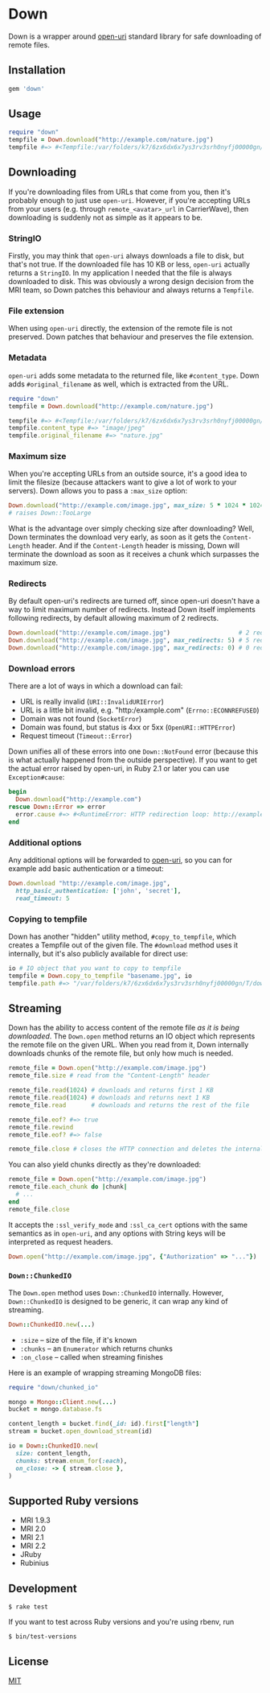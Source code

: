 # Down

Down is a wrapper around [open-uri] standard library for safe downloading of
remote files.

## Installation

```rb
gem 'down'
```

## Usage

```rb
require "down"
tempfile = Down.download("http://example.com/nature.jpg")
tempfile #=> #<Tempfile:/var/folders/k7/6zx6dx6x7ys3rv3srh0nyfj00000gn/T/20150925-55456-z7vxqz.jpg>
```

## Downloading

If you're downloading files from URLs that come from you, then it's probably
enough to just use `open-uri`. However, if you're accepting URLs from your
users (e.g. through `remote_<avatar>_url` in CarrierWave), then downloading is
suddenly not as simple as it appears to be.

### StringIO

Firstly, you may think that `open-uri` always downloads a file to disk, but
that's not true. If the downloaded file has 10 KB or less, `open-uri` actually
returns a `StringIO`. In my application I needed that the file is always
downloaded to disk. This was obviously a wrong design decision from the MRI
team, so Down patches this behaviour and always returns a `Tempfile`.

### File extension

When using `open-uri` directly, the extension of the remote file is not
preserved. Down patches that behaviour and preserves the file extension.

### Metadata

`open-uri` adds some metadata to the returned file, like `#content_type`. Down
adds `#original_filename` as well, which is extracted from the URL.

```rb
require "down"
tempfile = Down.download("http://example.com/nature.jpg")

tempfile #=> #<Tempfile:/var/folders/k7/6zx6dx6x7ys3rv3srh0nyfj00000gn/T/20150925-55456-z7vxqz.jpg>
tempfile.content_type #=> "image/jpeg"
tempfile.original_filename #=> "nature.jpg"
```

### Maximum size

When you're accepting URLs from an outside source, it's a good idea to limit
the filesize (because attackers want to give a lot of work to your servers).
Down allows you to pass a `:max_size` option:

```rb
Down.download("http://example.com/image.jpg", max_size: 5 * 1024 * 1024) # 5 MB
# raises Down::TooLarge
```

What is the advantage over simply checking size after downloading? Well, Down
terminates the download very early, as soon as it gets the `Content-Length`
header. And if the `Content-Length` header is missing, Down will terminate the
download as soon as it receives a chunk which surpasses the maximum size.

### Redirects

By default open-uri's redirects are turned off, since open-uri doesn't have a
way to limit maximum number of redirects. Instead Down itself implements
following redirects, by default allowing maximum of 2 redirects.

```rb
Down.download("http://example.com/image.jpg")                   # 2 redirects allowed
Down.download("http://example.com/image.jpg", max_redirects: 5) # 5 redirects allowed
Down.download("http://example.com/image.jpg", max_redirects: 0) # 0 redirects allowed
```

### Download errors

There are a lot of ways in which a download can fail:

* URL is really invalid (`URI::InvalidURIError`)
* URL is a little bit invalid, e.g. "http:/example.com" (`Errno::ECONNREFUSED`)
* Domain was not found (`SocketError`)
* Domain was found, but status is 4xx or 5xx (`OpenURI::HTTPError`)
* Request timeout (`Timeout::Error`)

Down unifies all of these errors into one `Down::NotFound` error (because this
is what actually happened from the outside perspective). If you want to get the
actual error raised by open-uri, in Ruby 2.1 or later you can use
`Exception#cause`:

```rb
begin
  Down.download("http://example.com")
rescue Down::Error => error
  error.cause #=> #<RuntimeError: HTTP redirection loop: http://example.com>
end
```

### Additional options

Any additional options will be forwarded to [open-uri], so you can for example
add basic authentication or a timeout:

```rb
Down.download "http://example.com/image.jpg",
  http_basic_authentication: ['john', 'secret'],
  read_timeout: 5
```

### Copying to tempfile

Down has another "hidden" utility method, `#copy_to_tempfile`, which creates
a Tempfile out of the given file. The `#download` method uses it internally,
but it's also publicly available for direct use:

```rb
io # IO object that you want to copy to tempfile
tempfile = Down.copy_to_tempfile "basename.jpg", io
tempfile.path #=> "/var/folders/k7/6zx6dx6x7ys3rv3srh0nyfj00000gn/T/down20151116-77262-jgcx65.jpg"
```

## Streaming

Down has the ability to access content of the remote file *as it is being
downloaded*. The `Down.open` method returns an IO object which represents the
remote file on the given URL. When you read from it, Down internally downloads
chunks of the remote file, but only how much is needed.

```rb
remote_file = Down.open("http://example.com/image.jpg")
remote_file.size # read from the "Content-Length" header

remote_file.read(1024) # downloads and returns first 1 KB
remote_file.read(1024) # downloads and returns next 1 KB
remote_file.read       # downloads and returns the rest of the file

remote_file.eof? #=> true
remote_file.rewind
remote_file.eof? #=> false

remote_file.close # closes the HTTP connection and deletes the internal Tempfile
```

You can also yield chunks directly as they're downloaded:

```rb
remote_file = Down.open("http://example.com/image.jpg")
remote_file.each_chunk do |chunk|
  # ...
end
remote_file.close
```

It accepts the `:ssl_verify_mode` and `:ssl_ca_cert` options with the same
semantics as in `open-uri`, and any options with String keys will be
interpreted as request headers.

```rb
Down.open("http://example.com/image.jpg", {"Authorization" => "..."})
```

### `Down::ChunkedIO`

The `Down.open` method uses `Down::ChunkedIO` internally. However,
`Down::ChunkedIO` is designed to be generic, it can wrap any kind of streaming.

```rb
Down::ChunkedIO.new(...)
```

* `:size` – size of the file, if it's known
* `:chunks` – an `Enumerator` which returns chunks
* `:on_close` – called when streaming finishes

Here is an example of wrapping streaming MongoDB files:

```rb
require "down/chunked_io"

mongo = Mongo::Client.new(...)
bucket = mongo.database.fs

content_length = bucket.find(_id: id).first["length"]
stream = bucket.open_download_stream(id)

io = Down::ChunkedIO.new(
  size: content_length,
  chunks: stream.enum_for(:each),
  on_close: -> { stream.close },
)
```

## Supported Ruby versions

* MRI 1.9.3
* MRI 2.0
* MRI 2.1
* MRI 2.2
* JRuby
* Rubinius

## Development

```
$ rake test
```

If you want to test across Ruby versions and you're using rbenv, run

```
$ bin/test-versions
```

## License

[MIT](LICENSE.txt)

[open-uri]: http://ruby-doc.org/stdlib-2.3.0/libdoc/open-uri/rdoc/OpenURI.html
